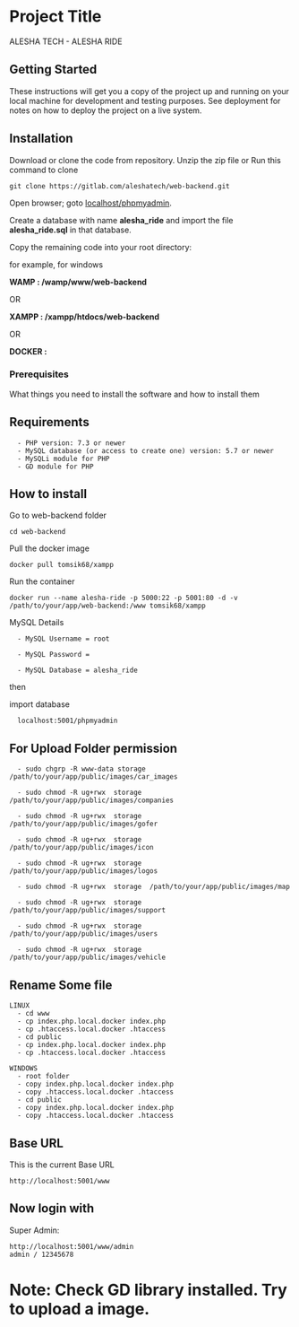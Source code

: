 # Project Title

ALESHA TECH - ALESHA RIDE

## Getting Started

These instructions will get you a copy of the project up and running on your local machine for development and testing purposes. See deployment for notes on how to deploy the project on a live system.

## Installation

Download or clone the code from repository.
Unzip the zip file or Run this command to clone

    git clone https://gitlab.com/aleshatech/web-backend.git


Open browser; goto [localhost/phpmyadmin](http://localhost/phpmyadmin).

Create a database with name **alesha_ride** and import the file **alesha_ride.sql** in that database.

Copy the remaining code into your root directory:

for example, for windows

**WAMP : /wamp/www/web-backend**

OR

**XAMPP : /xampp/htdocs/web-backend**

OR

**DOCKER :**

### Prerequisites

What things you need to install the software and how to install them


## Requirements

      - PHP version: 7.3 or newer
      - MySQL database (or access to create one) version: 5.7 or newer
      - MySQLi module for PHP
      - GD module for PHP


## How to install        
 
Go to web-backend folder
    
    cd web-backend
    
Pull the docker image
    
    docker pull tomsik68/xampp
    
Run the container
    
    docker run --name alesha-ride -p 5000:22 -p 5001:80 -d -v /path/to/your/app/web-backend:/www tomsik68/xampp

MySQL Details

      - MySQL Username = root
    
      - MySQL Password = 
    
      - MySQL Database = alesha_ride

then

import database

      localhost:5001/phpmyadmin    
    
    
## For Upload Folder permission

      - sudo chgrp -R www-data storage  /path/to/your/app/public/images/car_images
    
      - sudo chmod -R ug+rwx  storage  /path/to/your/app/public/images/companies
    
      - sudo chmod -R ug+rwx  storage  /path/to/your/app/public/images/gofer
    
      - sudo chmod -R ug+rwx  storage  /path/to/your/app/public/images/icon

      - sudo chmod -R ug+rwx  storage  /path/to/your/app/public/images/logos
      
      - sudo chmod -R ug+rwx  storage  /path/to/your/app/public/images/map
      
      - sudo chmod -R ug+rwx  storage  /path/to/your/app/public/images/support
      
      - sudo chmod -R ug+rwx  storage  /path/to/your/app/public/images/users
      
      - sudo chmod -R ug+rwx  storage  /path/to/your/app/public/images/vehicle

## Rename Some file
    LINUX
      - cd www
      - cp index.php.local.docker index.php
      - cp .htaccess.local.docker .htaccess
      - cd public
      - cp index.php.local.docker index.php
      - cp .htaccess.local.docker .htaccess

    WINDOWS
      - root folder
      - copy index.php.local.docker index.php
      - copy .htaccess.local.docker .htaccess
      - cd public
      - copy index.php.local.docker index.php
      - copy .htaccess.local.docker .htaccess

## Base URL

This is the current Base URL

    http://localhost:5001/www
    
    
## Now login with

Super Admin: 

    http://localhost:5001/www/admin
    admin / 12345678
    
# Note: Check GD library installed. Try to upload a image.
